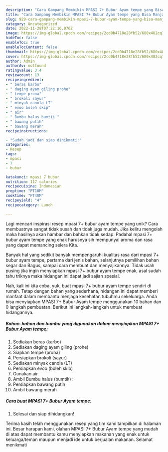 ```yaml
---
description: "Cara Gampang Membikin MPASI 7+ Bubur Ayam tempe yang Bisa Manjain Lidah"
title: "Cara Gampang Membikin MPASI 7+ Bubur Ayam tempe yang Bisa Manjain Lidah"
slug: 929-cara-gampang-membikin-mpasi-7-bubur-ayam-tempe-yang-bisa-manjain-lidah
category: Uncategorized
date: 2022-11-28T07:22:16.076Z
image: https://img-global.cpcdn.com/recipes/2cd0b4718e28fb52/680x482cq70/mpasi-7-bubur-ayam-tempe-foto-resep-utama.jpg
hideToc: false
enableToc: true
enableTocContent: false
thumbnail: https://img-global.cpcdn.com/recipes/2cd0b4718e28fb52/680x482cq70/mpasi-7-bubur-ayam-tempe-foto-resep-utama.jpg
cover: https://img-global.cpcdn.com/recipes/2cd0b4718e28fb52/680x482cq70/mpasi-7-bubur-ayam-tempe-foto-resep-utama.jpg
author: Admin
authorAv: notfound
ratingvalue: 3.4
reviewcount: 13
recipeingredient:
- " beras karbo"
- " daging ayam giling prohe"
- " tempe prona"
- " brokoli sayur"
- " minyak canola LT"
- " evoo boleh skip"
- " air"
- " Bumbu halus bumtik "
- " bawang putih"
- " bawang merah"
recipeinstructions:

- "Sudah jadi dan siap dinikmati!"
categories:
- Resep
tags:
- mpasi
- 7
- bubur

katakunci: mpasi 7 bubur 
nutrition: 117 calories
recipecuisine: Indonesian
preptime: "PT10M"
cooktime: "PT40M"
recipeyield: "4"
recipecategory: Lunch

---
```





Lagi mencari inspirasi resep mpasi 7+ bubur ayam tempe yang unik? Cara membuatnya sangat tidak susah dan tidak juga mudah. Jika keliru mengolah maka hasilnya akan hambar dan bahkan tidak sedap. Padahal mpasi 7+ bubur ayam tempe yang enak harusnya sih mempunyai aroma dan rasa yang dapat memancing selera Kita.





Banyak hal yang sedikit banyak mempengaruhi kualitas rasa dari mpasi 7+ bubur ayam tempe, pertama dari jenis bahan, selanjutnya pemilihan bahan segar dan Bagus, sampai cara membuat dan menyajikannya. Tidak usah pusing jika ingin menyiapkan mpasi 7+ bubur ayam tempe enak,      asal sudah tahu triknya maka hidangan ini dapat jadi sajian spesial.





















Nah, kali ini kita coba, yuk, buat mpasi 7+ bubur ayam tempe sendiri di rumah. Tetap dengan bahan yang sederhana, hidangan ini dapat memberi manfaat dalam membantu menjaga kesehatan tubuhmu sekeluarga. Anda bisa menyiapkan MPASI 7+ Bubur Ayam tempe menggunakan 10 bahan dan 0 langkah pembuatan. Berikut ini langkah-langkah untuk membuat hidangannya.

<!--inarticleads1-->

##### Bahan-bahan dan bumbu yang digunakan dalam menyiapkan MPASI 7+ Bubur Ayam tempe:

1. Sediakan  beras (karbo)
1. Sediakan  daging ayam giling (prohe)
1. Siapkan  tempe (prona)
1. Persiapkan  brokoli (sayur)
1. Sediakan  minyak canola (LT)
1. Persiapkan  evoo (boleh skip)
1. Gunakan  air
1. Ambil  Bumbu halus (bumtik) :
1. Persiapkan  bawang putih
1. Ambil  bawang merah




<!--inarticleads2-->

##### Cara buat MPASI 7+ Bubur Ayam tempe:


1. Selesai dan siap dihidangkan!



Terima kasih telah menggunakan resep yang tim kami tampilkan di halaman ini. Besar harapan kami, olahan MPASI 7+ Bubur Ayam tempe yang mudah di atas dapat membantu kamu menyiapkan makanan yang enak untuk keluarga/teman maupun menjadi ide untuk berjualan makanan. Selamat menikmati
